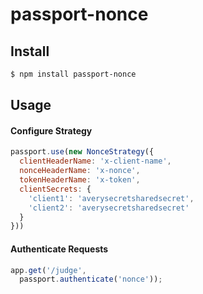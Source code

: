 # passport-nonce

## Install
```sh
$ npm install passport-nonce
```

## Usage
#### Configure Strategy
```js
passport.use(new NonceStrategy({
  clientHeaderName: 'x-client-name',
  nonceHeaderName: 'x-nonce',
  tokenHeaderName: 'x-token',
  clientSecrets: {
    'client1': 'averysecretsharedsecret',
    'client2': 'averysecretsharedsecret'
  }
}))
```
#### Authenticate Requests
```js
app.get('/judge',
  passport.authenticate('nonce'));
```